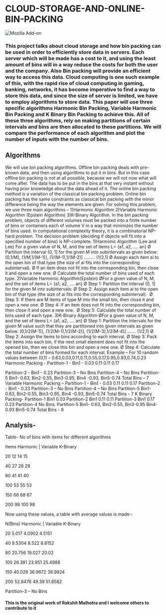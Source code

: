 # CLOUD-STORAGE-AND-ONLINE-BIN-PACKING

![Mozilla Add-on](https://img.shields.io/amo/dw/C++?logo=C%2B%2B&style=for-the-badge)


### This project talks about cloud storage and how bin packing can be used in order to efficiently store data in servers. Each server which will be made has a cost to it, and using the least amount of bins will in a way reduce the costs for both the user and the company. Also Bin packing will provide an efficient way to access this data. Cloud computing is one such example of this, with the rapid rise of cloud computing in gaming, banking, networks, it has become imperative to find a way to store this data, and since the size of server is limited, we have to employ algorithms to store data. This paper will use three specific algorithms Harmonic Bin Packing, Variable Harmonic Bin Packing and K Binary Bin Packing to achieve this. All of these three algorithms, rely on making partitions of certain intervals and bins are then allocated to these partitions. We will compare the performance of each algorithm and plot the number of inputs with the number of bins.
## Algorithms
We will use bin packing algorithms. Offline bin packing deals with pre-known data, and then using algorithms to put it in bins. But in this case offline bin packing is not at all possible, because we will not now what will come after. The data has to be put in the bins at that very instant without having prior knowledge about the data ahead of it. The online bin packing method is a variation of the classical bin packing problem.
Online bin packing has the same constraints as classical bin packing with the minor difference being the way the elements are given.
For solving this problem, we use three main algorithms – 1)Harmonic Algorithm
2)Variable Harmonic Algorithm (Epstein Algorithm) 3)K-Binary Algorithm.
In the bin packing problem, objects of different volumes must be packed into a finite number of bins or containers each of volume V in a way that minimizes the number of bins used. In computational complexity theory, it is
a combinatorial NP-hard problem. The decision problem (deciding if objects will fit into a specified number of bins) is NP-complete.
1)Harmonic Algorithm (Lee and Lee)
For a given value of N, M, and the set of items L= {a1, a2, .... an}
Ø Partition the interval (0, 1] for the given M into subintervals as given below:
(0,1/M], (1/M,1/(M-1)], (1/(M-1),1/(M-2)] ......... (1/2,1]
Ø Assign each item ai to the open bin of that type (the size of ai fits into the corresponding subinterval).
Ø If an item does not fit into the corresponding bin, then close it and open a new one.
Ø Calculate the total number of bins used of each type. 2)Variable Harmonic Algorithm(Epstein)
ØFor a given value of N, M, and the set of items L= {a1, a2, .... an}
Ø Step 1: Partition the interval (0, 1] for the given M into subintervals:
Ø Step 2: Assign each item ai to the open bin of that type (the size of ai fits
into the corresponding subinterval). 
Ø Step 3: If there are M items of type M into the small bin, then close it and
open a new one.
Ø Step 4: If an item does not fit into the corresponding bin, then close it and
open a new one. 
Ø Step 5: Calculate the total number of bins used of each type.
3)K-Binary Algorithm
ØFor a given value of N, M, and the set of items L= {a1, a2, .... an}
Ø Step 1: Partition the intervals for the given M value such that they are
partitioned into given intervals as given below.
(0,1/2(M-1)], (1/2(M-1),1/2(M-2)], (1/2(M-3),1/2(M-4)] ....... (1/2,1]
Ø Step 2: Assign the items to bins according to each interval.
Ø Step 3: Pack the items into each bin, if the next small element does not fit
into the opened bin, then we close this bin and open a new one.
Ø Step 4: Calculate the total number of bins formed for each interval.
Example –
For 10 random values between (0,1) – 0.63,0.03,0.11,0.11,0.55,0.17,0.95,0.93,0.74,0.23
Harmonic Packing -
Partition-1 - Bin1 - 0.03 0.11 0.11 0.17

Partition-2 - Bin1 - 0.23
Partition-3 – No Bins
Partition-4 – No Bins
Partition-5 Bin1- 0.63, Bin2-0.55, Bin3-0.95, Bin4 -0.93, Bin5-0.74 Total Bins – 7
Variable Harmonic Packing –
Partition-1 - Bin1 - 0.03 0.11 0.11 0.17 Partition-2 - Bin1 - 0.23
Partition-3 – No Bins
Partition-4 – No Bins
Partition-5 Bin1- 0.63, Bin2-0.55, Bin3-0.95, Bin4 -0.93, Bin5-0.74 Total Bins - 7
K Binary Packing-
Partition-1 Bin1 0.03
Partition-2 Bin1 0.11 0.11
Partition-3 Bin1 0.17 0.23
Partition-4 No Bins.
Partition-5 Bin1- 0.63, Bin2-0.55, Bin3-0.95 Bin4-0.93 Bin5-0.74 Total Bins - 8
## Analysis-

Table- No of bins with items for different algorithms

Items	Harmonic   |    Variable	K-Binary
			
20	12			14	15
			
40	27			28	28
			
80	41			41	40
			
100	53			55	53
			
150	66			68	67
			
200	99			100	98
			
Now using these values, a table with average values is made-:
			
N(Bins)	Harmonic   |	Variable	K-Binary
			
20	5.017		4.0902	      4.5151
			
40	9.5304		8.522	      8.8152
			
80	20.756		19.027	      20.02
			
 
100	26.381		23.951	     25.4988
			
150	40.028		36.9672	     38.9824
			
200	52.8476		49.39	     51.8582
			

Partition-3 – No Bins
#### This is the original work of Rakshit Malhotra and I welcome others to contribute to it
